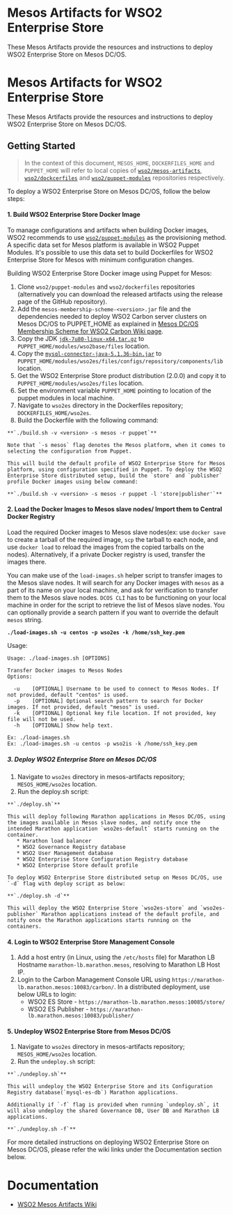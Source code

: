 # Mesos Artifacts for WSO2 Enterprise Store

These Mesos Artifacts provide the resources and instructions to deploy WSO2 Enterprise Store on Mesos DC/OS.

# Mesos Artifacts for WSO2 Enterprise Store

These Mesos Artifacts provide the resources and instructions to deploy WSO2 Enterprise Store on Mesos DC/OS.

## Getting Started

>In the context of this document, `MESOS_HOME`, `DOCKERFILES_HOME` and `PUPPET_HOME` will refer to local copies of [`wso2/mesos-artifacts`](https://github.com/wso2/mesos-artifacts/), [`wso2/dockcerfiles`](https://github.com/wso2/dockerfiles/) and [`wso2/puppet-modules`](https://github.com/wso2/puppet-modules) repositories respectively.

To deploy a WSO2 Enterprise Store on Mesos DC/OS, follow the below steps:

#### 1. Build WSO2 Enterprise Store Docker Image

To manage configurations and artifacts when building Docker images, WSO2 recommends to use [`wso2/puppet-modules`](https://github.com/wso2/puppet-modules) as the provisioning method. A specific data set for Mesos platform is available in WSO2 Puppet Modules. It's possible to use this data set to build Dockerfiles for WSO2 Enterprise Store for Mesos with minimum configuration changes.

Building WSO2 Enterprise Store Docker image using Puppet for Mesos:

  1. Clone `wso2/puppet-modules` and `wso2/dockerfiles` repositories (alternatively you can download the released artifacts using the release page of the GitHub repository).
  2. Add the `mesos-membership-scheme-<version>.jar` file and the dependencies needed to deploy WSO2 Carbon server clusters on Mesos DC/OS to PUPPET_HOME as explained in [Mesos DC/OS Membership Scheme for WSO2 Carbon Wiki page](https://docs.wso2.com/display/MA100/Mesos+DC-OS+Membership+Scheme+for+WSO2+Carbon).
  3. Copy the JDK [`jdk-7u80-linux-x64.tar.gz`](http://www.oracle.com/technetwork/java/javase/downloads/jdk7-downloads-1880260.html) to `PUPPET_HOME/modules/wso2base/files` location.
  4. Copy the [`mysql-connector-java-5.1.36-bin.jar`](https://downloads.mysql.com/archives/get/file/mysql-connector-java-5.1.36.zip) to `PUPPET_HOME/modules/wso2es/files/configs/repository/components/lib` location.
  5. Get the WSO2 Enterprise Store product distribution (2.0.0) and copy it to `PUPPET_HOME/modules/wso2es/files` location.
  6. Set the environment variable `PUPPET_HOME` pointing to location of the puppet modules in local machine.
  7. Navigate to `wso2es` directory in the Dockerfiles repository; `DOCKERFILES_HOME/wso2es`.
  8. Build the Dockerfile with the following command:

    **`./build.sh -v <version> -s mesos -r puppet`**

    Note that `-s mesos` flag denotes the Mesos platform, when it comes to selecting the configuration from Puppet.

    This will build the default profile of WSO2 Enterprise Store for Mesos platform, using configuration specified in Puppet. To deploy the WSO2 Enterprise Store distributed setup, build the `store` and `publisher` profile Docker images using below command:
  
    **`./build.sh -v <version> -s mesos -r puppet -l 'store|publisher'`**
  

#### 2. Load the Docker Images to Mesos slave nodes/ Import them to Central Docker Registry

Load the required Docker images to Mesos slave nodes(ex: use `docker save` to create a tarball of the required image, `scp` the tarball to each node, and use `docker load` to reload the images from the copied tarballs on the nodes). Alternatively, if a private Docker registry is used, transfer the images there.

You can make use of the `load-images.sh` helper script to transfer images to the Mesos slave nodes. It will search for any Docker images with `mesos` as a part of its name on your local machine, and ask for verification to transfer them to the Mesos slave nodes. `DCOS CLI` has to be functioning on your local machine in order for the script to retrieve the list of Mesos slave nodes. You can optionally provide a search pattern if you want to override the default `mesos` string.

**`./load-images.sh -u centos -p wso2es -k /home/ssh_key.pem`**

Usage:
```
Usage: ./load-images.sh [OPTIONS]

Transfer Docker images to Mesos Nodes
Options:

  -u	[OPTIONAL] Username to be used to connect to Mesos Nodes. If not provided, default "centos" is used.
  -p	[OPTIONAL] Optional search pattern to search for Docker images. If not provided, default "mesos" is used.
  -k	[OPTIONAL] Optional key file location. If not provided, key file will not be used.
  -h	[OPTIONAL] Show help text.

Ex: ./load-images.sh
Ex: ./load-images.sh -u centos -p wso2is -k /home/ssh_key.pem
```
    
##### 3. Deploy WSO2 Enterprise Store on Mesos DC/OS
  1. Navigate to `wso2es` directory in mesos-artifacts repository; `MESOS_HOME/wso2es` location.
  2. Run the deploy.sh script:

    **`./deploy.sh`**
    
    This will deploy following Marathon applications in Mesos DC/OS, using the images available in Mesos slave nodes, and notify once the intended Marathon application `wso2es-default` starts running on the container.
       * Marathon load balancer
       * WSO2 Governance Registry database
       * WSO2 User Management database
       * WSO2 Enterprise Store Configuration Registry database
       * WSO2 Enterprise Store default profile
       
    To deploy WSO2 Enterprise Store distributed setup on Mesos DC/OS, use `-d` flag with deploy script as below:
     
    **`./deploy.sh -d`**
    
    This will deploy the WSO2 Enterprise Store `wso2es-store` and `wso2es-publisher` Marathon applications instead of the default profile, and notify once the Marathon applications starts running on the containers.

#### 4. Login to WSO2 Enterprise Store Management Console
  1. Add a host entry (in Linux, using the `/etc/hosts` file) for Marathon LB Hostname `marathon-lb.marathon.mesos`, resolving to Marathon LB Host IP.
  2. Login to the Carbon Management Console URL using `https://marathon-lb.marathon.mesos:10083/carbon/`.
    In a distributed deployment, use below URLs to login:
       * WSO2 ES Store             - `https://marathon-lb.marathon.mesos:10085/store/`
       * WSO2 ES Publisher         - `https://marathon-lb.marathon.mesos:10083/publisher/`
 
#### 5. Undeploy WSO2 Enterprise Store from Mesos DC/OS
  1. Navigate to `wso2es` directory in mesos-artifacts repository; `MESOS_HOME/wso2es` location.
  2. Run the `undeploy.sh` script:

    **`./undeploy.sh`**

    This will undeploy the WSO2 Enterprise Store and its Configuration Registry database(`mysql-es-db`) Marathon applications.
   
    Additionally if `-f` flag is provided when running `undeploy.sh`, it will also undeploy the shared Governance DB, User DB and Marathon LB applications.
    
    **`./undeploy.sh -f`**

For more detailed instructions on deploying WSO2 Enterprise Store on Mesos DC/OS, please refer the wiki links under the Documentation section below.

# Documentation
* [WSO2 Mesos Artifacts Wiki](https://docs.wso2.com/display/MA100/WSO2+Mesos+Artifacts+Documentation)
